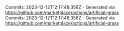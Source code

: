 Commits: 2023-12-12T12:17:48.356Z - Generated via https://github.com/marketplace/actions/artificial-grass
<br>
Commits: 2023-12-12T12:17:48.356Z - Generated via https://github.com/marketplace/actions/artificial-grass
<br>
